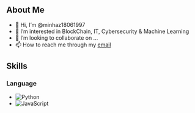 ## About Me
- 👋 Hi, I’m @minhaz18061997
- 👀 I’m interested in BlockChain, IT, Cybersecurity & Machine Learning
- 💞️ I’m looking to collaborate on ...
- 📫 How to reach me through my [email](mailto:minhaz18061997@gmail.com)

## Skills
### Language
- ![Python](https://img.shields.io/badge/-Python-%233776AB?style=flat-square&logo=Python&logoColor=ffffff)
- ![JavaScript](https://img.shields.io/badge/-JavaScript-%23F7DF1C?style=flat-square&logo=javascript&logoColor=000000&labelColor=%23F7DF1C&color=%23FFCE5A)


<!---
minhaz18061997/minhaz18061997 is a ✨ special ✨ repository because its `README.md` (this file) appears on your GitHub profile.
You can click the Preview link to take a look at your changes.
--->
